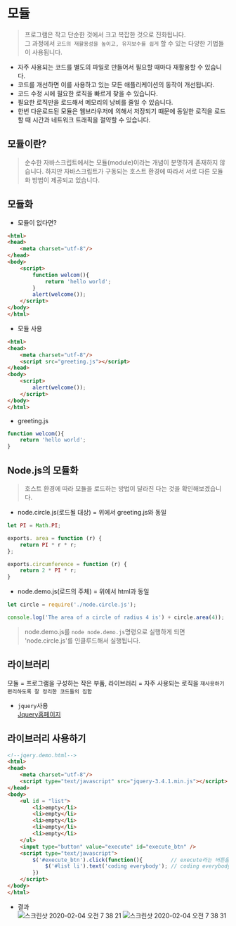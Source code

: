 # 모듈
> 프로그램은 작고 단순한 것에서 크고 복잡한 것으로 진화됩니다.  
그 과정에서 `코드의 재활용성을 높이고, 유지보수를 쉽게` 할 수 있는 다양한 기법들이 사용됩니다.  

- 자주 사용되는 코드를 별도의 파일로 만들어서 필요할 때마다 재활용할 수 있습니다.
- 코드를 개선하면 이를 사용하고 있는 모든 애플리케이션의 동작이 개선됩니다.
- 코드 수정 시에 필요한 로직을 빠르게 찾을 수 있습니다.
- 필요한 로직만을 로드해서 메모리의 낭비를 줄일 수 있습니다.
- 한번 다운로드된 모듈은 웹브라우저에 의해서 저장되기 떄문에 동일한 로직을 로드 할 때 시간과 네트워크 트래픽을 절약할 수 있습니다.

## 모듈이란?
> 순수한 자바스크립트에서는 모듈(module)이라는 개념이 분명하게 존재하지 않습니다. 하지만 자바스크립트가 구동되는 호스트 환경에 따라서 서로 다른 모듈화 방법이 제공되고 있습니다.

## 모듈화
- 모듈이 없다면?
```html
<html>
<head>
    <meta charset="utf-8"/>
</head>
<body>
    <script>
        function welcom(){
            return 'hello world';
        }
        alert(welcome());
    </script>
</body>
</html>
```

- 모듈 사용

```html
<html>
<head>
    <meta charset="utf-8"/>
    <script src="greeting.js"></script>
</head>
<body>
    <script>
        alert(welcome());
    </script>
</body>
</html>
```
  - greeting.js
```javascript
function welcom(){
    return 'hello world';
}
```

## Node.js의 모듈화
> 호스트 환경에 따라 모듈을 로드하는 방법이 달라진 다는 것을 확인해보겠습니다.

- node.circle.js(로드될 대상) = 위에서 greeting.js와 동일
```js
let PI = Math.PI;

exports. area = function (r) {
    return PI * r * r;
};

exports.circumference = function (r) {
    return 2 * PI * r;
}
```

- node.demo.js(로드의 주체) = 위에서 html과 동일
```js
let circle = require('./node.circle.js');

console.log('The area of a circle of radius 4 is') + circle.area(4));
```
> node.demo.js를 `node node.demo.js`명령으로 실행하게 되면 'node.circle.js'를 인클루드해서 실행됩니다.


## 라이브러리
모듈 = 프로그램을 구성하는 작은 부품, 라이브러리 = 자주 사용되는 로직을 `재사용하기 편리하도록 잘 정리한 코드들의 집합`

- `jquery`사용  
[Jquery홈페이지](https://jquery.com/)

## 라이브러리 사용하기
```html
<!--jqery.demo.html-->
<html>
<head>
    <meta charset="utf-8"/>
    <script type="text/javascript" src="jquery-3.4.1.min.js"></script>
</head>
<body>
    <ul id = "list">
        <li>empty</li>
        <li>empty</li>
        <li>empty</li>
        <li>empty</li>
        <li>empty</li>
    </ul>
    <input type="button" value="execute" id="execute_btn" />
    <script type="text/javascript">
        $('#execute_btn').click(function(){         // execute라는 버튼을 눌렀을때!
            $('#list li').text('coding everybody'); // coding everybody로 li태그 안 텍스트 변경
        })
    </script>
</body>
</html>
```
- 결과  
![스크린샷 2020-02-04 오전 7 38 21](https://user-images.githubusercontent.com/29330085/73697277-80494600-4721-11ea-9e3a-cb0f001470a4.png)
![스크린샷 2020-02-04 오전 7 38 31](https://user-images.githubusercontent.com/29330085/73697276-7fb0af80-4721-11ea-8308-c2e86c266052.png)



